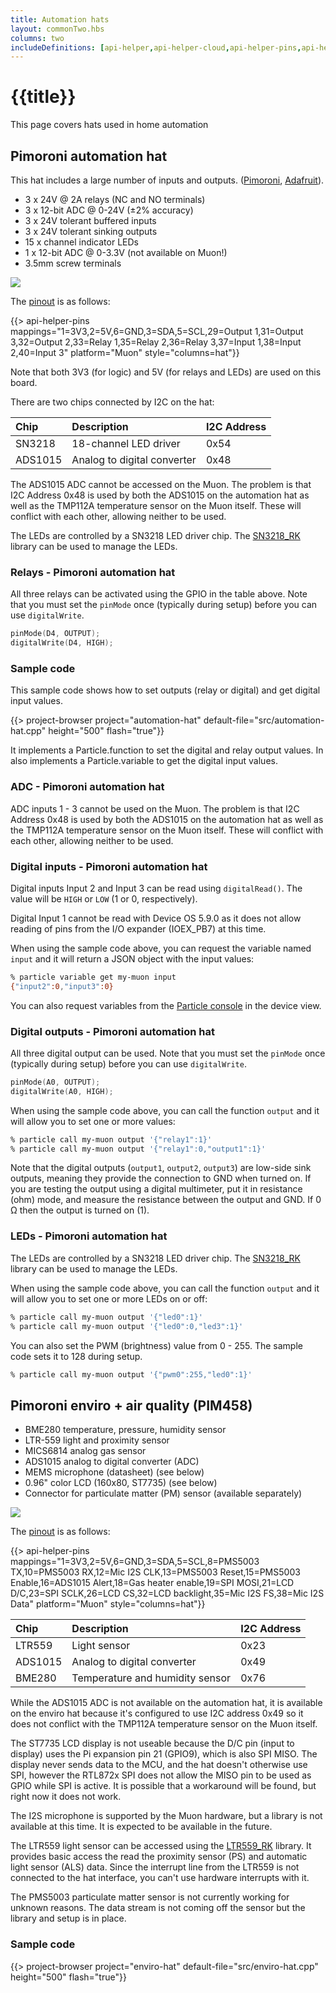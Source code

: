 ```yaml
---
title: Automation hats
layout: commonTwo.hbs
columns: two
includeDefinitions: [api-helper,api-helper-cloud,api-helper-pins,api-helper-projects,zip]
---
```


# {{title}}

This page covers hats used in home automation


## Pimoroni automation hat

This hat includes a large number of inputs and outputs. ([Pimoroni](https://shop.pimoroni.com/products/automation-hat?variant=30712316554), [Adafruit](https://www.adafruit.com/product/3289)).

- 3 x 24V @ 2A relays (NC and NO terminals)
- 3 x 12-bit ADC @ 0-24V (±2% accuracy)
- 3 x 24V tolerant buffered inputs
- 3 x 24V tolerant sinking outputs
- 15 x channel indicator LEDs
- 1 x 12-bit ADC @ 0-3.3V (not available on Muon!)
- 3.5mm screw terminals

![](/assets/images/muon-hats/automation-hats/pimoroni-automation-hat.png)

The [pinout](https://pinout.xyz/pinout/automation_hat) is as follows:

{{> api-helper-pins mappings="1=3V3,2=5V,6=GND,3=SDA,5=SCL,29=Output 1,31=Output 3,32=Output 2,33=Relay 1,35=Relay 2,36=Relay 3,37=Input 1,38=Input 2,40=Input 3" platform="Muon" style="columns=hat"}}

Note that both 3V3 (for logic) and 5V (for relays and LEDs) are used on this board. 

There are two chips connected by I2C on the hat:

| Chip    | Description | I2C Address |
| :------ | :--- | :--- |
| SN3218  | 18-channel LED driver | 0x54 |
| ADS1015 | Analog to digital converter | 0x48 |

The ADS1015 ADC cannot be accessed on the Muon. The problem is that I2C Address 0x48 is used by both the ADS1015 on the automation hat as well as
the TMP112A temperature sensor on the Muon itself. These will conflict with each other, allowing neither to be used.

The LEDs are controlled by a SN3218 LED driver chip. The [SN3218_RK](https://github.com/rickkas7/SN3218_RK) library can be used to manage the LEDs.

### Relays - Pimoroni automation hat

All three relays can be activated using the GPIO in the table above. Note that you must set the `pinMode` once (typically during setup) before you can use `digitalWrite`.

```cpp
pinMode(D4, OUTPUT);
digitalWrite(D4, HIGH);
```

### Sample code

This sample code shows how to set outputs (relay or digital) and get digital input values.

{{> project-browser project="automation-hat" default-file="src/automation-hat.cpp" height="500" flash="true"}}

It implements a Particle.function to set the digital and relay output values. In also implements a Particle.variable to get the digital input values.


### ADC - Pimoroni automation hat

ADC inputs 1 - 3 cannot be used on the Muon. The problem is that I2C Address 0x48 is used by both the ADS1015 on the automation hat as well as
the TMP112A temperature sensor on the Muon itself. These will conflict with each other, allowing neither to be used.

### Digital inputs - Pimoroni automation hat

Digital inputs Input 2 and Input 3 can be read using `digitalRead()`. The value will be `HIGH` or `LOW` (1 or 0, respectively).

Digital Input 1 cannot be read with Device OS 5.9.0 as it does not allow reading of pins from the I/O expander (IOEX_PB7) at this time.

When using the sample code above, you can request the variable named `input` and it will return a JSON object with the input values:

```sh
% particle variable get my-muon input 
{"input2":0,"input3":0}
```

You can also request variables from the [Particle console](https://console.particle.io/) in the device view.


### Digital outputs - Pimoroni automation hat

All three digital output can be used. Note that you must set the `pinMode` once (typically during setup) before you can use `digitalWrite`.

```cpp
pinMode(A0, OUTPUT);
digitalWrite(A0, HIGH);
```

When using the sample code above, you can call the function `output` and it will allow you to set one or more values:

```sh
% particle call my-muon output '{"relay1":1}'
% particle call my-muon output '{"relay1":0,"output1":1}'
```

Note that the digital outputs (`output1`, `output2`, `output3`) are low-side sink outputs, meaning they provide the connection to GND when turned on. If you are testing the output using a digital multimeter, put it in resistance (ohm) mode, and measure the resistance between the output and GND. If 0 &ohm; then the output is turned on (1).

### LEDs - Pimoroni automation hat

The LEDs are controlled by a SN3218 LED driver chip. The [SN3218_RK](https://github.com/rickkas7/SN3218_RK) library can be used to manage the LEDs.

When using the sample code above, you can call the function `output` and it will allow you to set one or more LEDs on or off:

```sh
% particle call my-muon output '{"led0":1}'
% particle call my-muon output '{"led0":0,"led3":1}'
```

You can also set the PWM (brightness) value from 0 - 255. The sample code sets it to 128 during setup.

```sh
% particle call my-muon output '{"pwm0":255,"led0":1}'
```


## Pimoroni enviro + air quality (PIM458)


- BME280 temperature, pressure, humidity sensor
- LTR-559 light and proximity sensor 
- MICS6814 analog gas sensor
- ADS1015 analog to digital converter (ADC)
- MEMS microphone (datasheet) (see below)
- 0.96" color LCD (160x80, ST7735) (see below)
- Connector for particulate matter (PM) sensor (available separately)

![](/assets/images/muon-hats/automation-hats/pimoroni-enviro-hat.png)


The [pinout](https://pinout.xyz/pinout/enviro_plus) is as follows:

{{> api-helper-pins mappings="1=3V3,2=5V,6=GND,3=SDA,5=SCL,8=PMS5003 TX,10=PMS5003 RX,12=Mic I2S CLK,13=PMS5003 Reset,15=PMS5003 Enable,16=ADS1015 Alert,18=Gas heater enable,19=SPI MOSI,21=LCD D/C,23=SPI SCLK,26=LCD CS,32=LCD backlight,35=Mic I2S FS,38=Mic I2S Data" platform="Muon" style="columns=hat"}}

| Chip    | Description | I2C Address |
| :------ | :--- | :--- |
| LTR559  | Light sensor | 0x23 |
| ADS1015 | Analog to digital converter | 0x49 |
| BME280  | Temperature and humidity sensor | 0x76 |


While the ADS1015 ADC is not available on the automation hat, it is available on the enviro hat because it's configured to use I2C address 0x49 so it does not conflict with the TMP112A temperature sensor on the Muon itself.

The ST7735 LCD display is not useable because the D/C pin (input to display) uses the Pi expansion pin 21 (GPIO9), which is also SPI MISO. The display never sends data to the MCU, and the hat doesn't otherwise use SPI, however the RTL872x SPI does not allow the MISO pin to be used as GPIO while SPI is active. It is possible that a workaround will be found, but right now it does not work.

The I2S microphone is supported by the Muon hardware, but a library is not available at this time. It is expected to be available in the future.

The LTR559 light sensor can be accessed using the [LTR559_RK](https://github.com/rickkas7/LTR559_RK/) library. It provides basic access
the read the proximity sensor (PS) and automatic light sensor (ALS) data. Since the interrupt line from the LTR559 is not connected to 
the hat interface, you can't use hardware interrupts with it.

The PMS5003 particulate matter sensor is not currently working for unknown reasons. The data stream is not coming off the
sensor but the library and setup is in place.

### Sample code

{{> project-browser project="enviro-hat" default-file="src/enviro-hat.cpp" height="500" flash="true"}}
